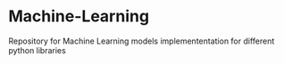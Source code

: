 # Machine-Learning
Repository for Machine Learning models implemententation for different python libraries
